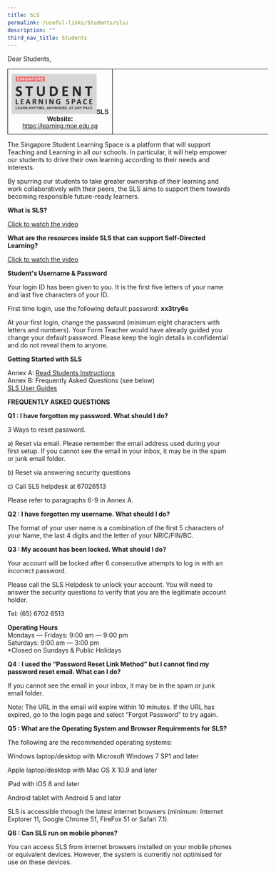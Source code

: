 ```yaml
---
title: SLS
permalink: /useful-links/Students/sls/
description: ""
third_nav_title: Students
---
```

Dear Students,


<style type="text/css">
.tg  {border-collapse:collapse;border-spacing:0;margin:0px auto;}
.tg td{border-color:black;border-style:solid;border-width:1px;font-family:Arial, sans-serif;font-size:14px;
  overflow:hidden;padding:10px 5px;word-break:normal;}
.tg th{border-color:black;border-style:solid;border-width:1px;font-family:Arial, sans-serif;font-size:14px;
  font-weight:normal;overflow:hidden;padding:10px 5px;word-break:normal;}
.tg .tg-nrix{text-align:center;vertical-align:middle}
</style>
<table class="tg" style="undefined;table-layout: fixed; width: 585px">
<colgroup>
<col style="width: 235px">
<col style="width: 350px">
</colgroup>
<tbody>
  <tr>
    </td>
    <td class="tg-nrix"><a href = "https://vle.learning.moe.edu.sg/login" target = "_self"> 
          <img src="/images/SLS.png" 
							 style="width:85%"></a><strong>SLS Website:</strong> <a href="https://learning.moe.edu.sg">https://learning.moe.edu.sg</a></td>
  </tr>
</tbody>
</table>



The Singapore Student Learning Space is a platform that will support Teaching and Learning in all our schools. In particular, it will help empower our students to drive their own learning according to their needs and interests.

  

By spurring our students to take greater ownership of their learning and work collaboratively with their peers, the SLS aims to support them towards becoming responsible future-ready learners.

  

**What is SLS?**

[Click to watch the video](https://www.youtube.com/watch?v=F0FTP2FveSg&ab_channel=MOESingapore)

  

**What are the resources inside SLS that can support Self-Directed Learning?**

[Click to watch the video](https://www.youtube.com/watch?v=JZhjECbHmiE&ab_channel=MOEETDLPET)

  

**Student's Username & Password**

Your login ID has been given to you. It is the first five letters of your name and last five characters of your ID.

  

First time login, use the following default password: **xx3try6s**

  

At your first login, change the password (minimum eight characters with letters and numbers). Your Form Teacher would have already guided you change your default password. Please keep the login details in confidential and do not reveal them to anyone.

  

  

**Getting Started with SLS**

Annex A: [Read Students Instructions](/files/Instructions%20and%20FAQs%20for%20website.pdf)   
Annex B: Frequently Asked Questions (see below)   
[SLS User Guides](https://static.learning.moe.edu.sg/UserGuide/login-troubleshooting.html#)

  

  

**FREQUENTLY ASKED QUESTIONS**

  

**Q1 : I have forgotten my password. What should I do?**

3 Ways to reset password.

a) Reset via email. Please remember the email address used during your first setup. If you cannot see the email in your inbox, it may be in the spam or junk email folder.

b) Reset via answering security questions

c) Call SLS helpdesk at 67026513

  

Please refer to paragraphs 6-9 in Annex A.

  

  

**Q2 : I have forgotten my username. What should I do?**

  

The format of your user name is a combination of the first 5 characters of your Name, the last 4 digits and the letter of your NRIC/FIN/BC.

  

  

**Q3 : My account has been locked. What should I do?**

Your account will be locked after 6 consecutive attempts to log in with an incorrect password.

Please call the SLS Helpdesk to unlock your account. You will need to answer the security questions to verify that you are the legitimate account holder.

Tel: (65) 6702 6513

  

**Operating Hours**   
Mondays ― Fridays: 9:00 am ― 9:00 pm   
Saturdays: 9:00 am ― 3:00 pm   
\*Closed on Sundays & Public Holidays

  

  

**Q4 : I used the “Password Reset Link Method” but I cannot find my password reset email. What can I do?**

  

If you cannot see the email in your inbox, it may be in the spam or junk email folder.

  

Note: The URL in the email will expire within 10 minutes. If the URL has expired, go to the login page and select “Forgot Password” to try again.

  

  

**Q5 : What are the Operating System and Browser Requirements for SLS?**

  

The following are the recommended operating systems:

  

Windows laptop/desktop with Microsoft Windows 7 SP1 and later

  

Apple laptop/desktop with Mac OS X 10.9 and later

  

iPad with iOS 8 and later

  

Android tablet with Android 5 and later

  

SLS is accessible through the latest internet browsers (minimum: Internet Explorer 11, Google Chrome 51, FireFox 51 or Safari 7.1).

  

  

**Q6 : Can SLS run on mobile phones?**

  

You can access SLS from internet browsers installed on your mobile phones or equivalent devices. However, the system is currently not optimised for use on these devices.